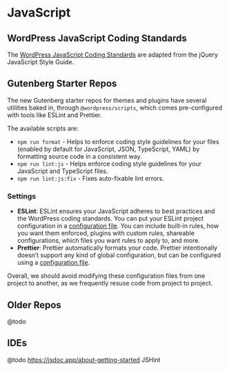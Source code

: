 # JavaScript

## WordPress JavaScript Coding Standards

The [WordPress JavaScript Coding Standards](https://developer.wordpress.org/coding-standards/wordpress-coding-standards/javascript/) are adapted from the jQuery JavaScript Style Guide.

## Gutenberg Starter Repos

The new Gutenberg starter repos for themes and plugins have several utilities baked in, through `@wordpress/scripts`, which comes pre-configured with tools like ESLint and Prettier.

The available scripts are:

- `npm run format` - Helps to enforce coding style guidelines for your files (enabled by default for JavaScript, JSON, TypeScript, YAML) by formatting source code in a consistent way.
- `npm run lint:js` - Helps enforce coding style guidelines for your JavaScript and TypeScript files.
- `npm run lint:js:fix` - Fixes auto-fixable lint errors.

### Settings

- **ESLint**: ESLint ensures your JavaScript adheres to best practices and the WordPress coding standards. You can put your ESLint project configuration in a [configuration file](https://eslint.org/docs/latest/use/configure/configuration-files). You can include built-in rules, how you want them enforced, plugins with custom rules, shareable configurations, which files you want rules to apply to, and more.
- **Prettier**: Prettier automatically formats your code. Prettier intentionally doesn’t support any kind of global configuration, but can be configured using a [configuration file](https://prettier.io/docs/en/configuration).

Overall, we should avoid modifying these configuration files from one project to another, as we frequently resuse code from project to project.

## Older Repos

@todo

## IDEs

@todo
https://jsdoc.app/about-getting-started
JSHint
